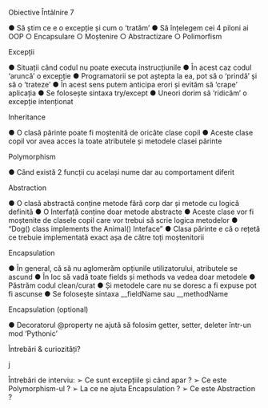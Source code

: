 Obiective Întâlnire 7

● Să știm ce e o excepție și cum o ‘tratăm’
● Să înțelegem cei 4 piloni ai OOP
○ Encapsulare
○ Moștenire
○ Abstractizare
○ Polimorfism

Excepții

● Situații când codul nu poate executa instrucțiunile
● În acest caz codul ‘aruncă’ o excepție
● Programatorii se pot aștepta la ea, pot să o ‘prindă’ și să o ‘trateze’
● În acest sens putem anticipa erori și evităm să ‘crape’ aplicația
● Se folosește sintaxa try/except
● Uneori dorim să ‘ridicăm’ o excepție intenționat

Inheritance

● O clasă părinte poate fi moștenită de oricâte clase copil
● Aceste clase copil vor avea acces la toate atributele și metodele clasei părinte

Polymorphism

● Când există 2 funcții cu același nume dar au comportament diferit

Abstraction

● O clasă abstractă conține metode fără corp dar și metode cu logică definită
● O Interfață conține doar metode abstracte
● Aceste clase vor fi moștenite de clasele copil care vor trebui să scrie logica metodelor
● “Dog() class implements the Animal() Inteface”
● Clasa părinte e că o rețetă ce trebuie implementată exact așa de către toți moștenitorii

Encapsulation

● În general, că să nu aglomerăm opțiunile utilizatorului, atributele se ascund
● În loc să vadă toate fields și methods va vedea doar metodele
● Păstrăm codul clean/curat
● Și metodele care nu se doresc a fi expuse pot fi ascunse
● Se folosește sintaxa __fieldName sau __methodName

Encapsulation (optional)

● Decoratorul @property ne ajută să folosim getter, setter, deleter într-un mod ‘Pythonic’

Întrebări & curiozități?

j

Întrebări de interviu:
➢ Ce sunt excepțiile și când apar ?
➢ Ce este Polymorphism-ul ?
➢ La ce ne ajuta Encapsulation ?
➢ Ce este Abstraction ?
